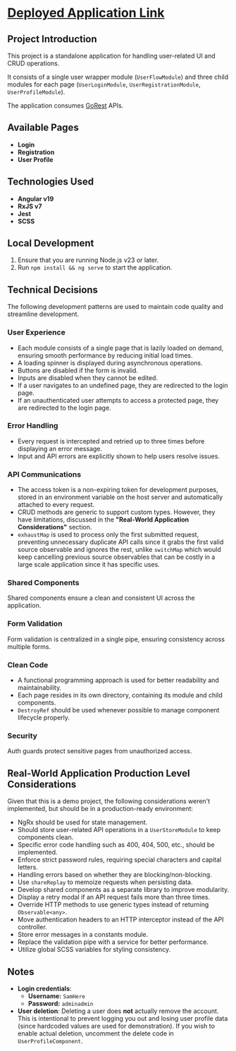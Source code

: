 # [Deployed Application Link](https://mocafi-lac.vercel.app/)


## Project Introduction

This project is a standalone application for handling user-related UI and CRUD operations.

It consists of a single user wrapper module (`UserFlowModule`) and three child modules for each page (`UserLoginModule`, `UserRegistrationModule`, `UserProfileModule`).

The application consumes [GoRest](https://gorest.co.in) APIs.

## Available Pages

- **Login**
- **Registration**
- **User Profile**

## Technologies Used

- **Angular v19**
- **RxJS v7**
- **Jest**
- **SCSS**

## Local Development

1. Ensure that you are running Node.js v23 or later.
2. Run `npm install && ng serve` to start the application.

## Technical Decisions

The following development patterns are used to maintain code quality and streamline development.

### **User Experience**

- Each module consists of a single page that is lazily loaded on demand, ensuring smooth performance by reducing initial load times.
- A loading spinner is displayed during asynchronous operations.
- Buttons are disabled if the form is invalid.
- Inputs are disabled when they cannot be edited.
- If a user navigates to an undefined page, they are redirected to the login page.
- If an unauthenticated user attempts to access a protected page, they are redirected to the login page.

### **Error Handling**

- Every request is intercepted and retried up to three times before displaying an error message.
- Input and API errors are explicitly shown to help users resolve issues.

### **API Communications**

- The access token is a non-expiring token for development purposes, stored in an environment variable on the host server and automatically attached to every request.
- CRUD methods are generic to support custom types. However, they have limitations, discussed in the **"Real-World Application Considerations"** section.
- `exhaustMap` is used to process only the first submitted request, preventing unnecessary duplicate API calls since it grabs the first valid source observable and ignores the rest, unlike `switchMap` which would keep cancelling previous source observables that can be costly in a large scale application since it has specific uses.

### **Shared Components**

Shared components ensure a clean and consistent UI across the application.

### **Form Validation**

Form validation is centralized in a single pipe, ensuring consistency across multiple forms.

### **Clean Code**

- A functional programming approach is used for better readability and maintainability.
- Each page resides in its own directory, containing its module and child components.
- `DestroyRef` should be used whenever possible to manage component lifecycle properly.

### **Security**

Auth guards protect sensitive pages from unauthorized access.

## Real-World Application Production Level Considerations

Given that this is a demo project, the following considerations weren't implemented, but should be in a production-ready environment:

- NgRx should be used for state management.
- Should store user-related API operations in a `UserStoreModule` to keep components clean.
- Specific error code handling such as 400, 404, 500, etc., should be implemented.
- Enforce strict password rules, requiring special characters and capital letters.
- Handling errors based on whether they are blocking/non-blocking.
- Use `shareReplay` to memoize requests when persisting data.
- Develop shared components as a separate library to improve modularity.
- Display a retry modal if an API request fails more than three times.
- Override HTTP methods to use generic types instead of returning `Observable<any>`.
- Move authentication headers to an HTTP interceptor instead of the API controller.
- Store error messages in a constants module.
- Replace the validation pipe with a service for better performance.
- Utilize global SCSS variables for styling consistency.



## Notes

- **Login credentials**:
  - **Username:** `SamHere`
  - **Password:** `adminadmin`
- **User deletion**: Deleting a user does **not** actually remove the account. This is intentional to prevent logging you out and losing user profile data (since hardcoded values are used for demonstration). If you wish to enable actual deletion, uncomment the delete code in `UserProfileComponent`.
